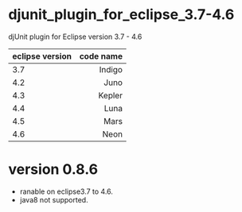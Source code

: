 # djunit_plugin_for_eclipse_3.7-4.6
djUnit plugin for Eclipse version 3.7 - 4.6

|eclipse version|code name|
|:--|--:|
|3.7|Indigo|
|4.2|Juno|
|4.3|Kepler|
|4.4|Luna|
|4.5|Mars|
|4.6|Neon|


# version 0.8.6
- ranable on eclipse3.7 to 4.6.
- java8 not supported.

